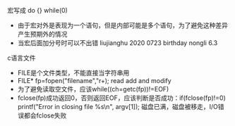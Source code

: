 宏写成 do {} while(0)
* 由于宏对外是表现为一个语句，但是内部可能是多个语句，为了避免这种差异产生预期外的情况
* 当宏后面加分号时可以不出错
liujianghu 2020 0723  birthday nongli 6.3

c语言文件
* FILE是个文件类型，不能直接当字符串用
* FILE* fp=fopen("filename","r+); read add and modify
* 为了避免读取空文件，应该while((ch=getc(fp))!=EOF)
* fclose(fp)成功返回0，否则返回EOF，应该判断是否成功：if(fclose(fp)!=0) printf("Error in closing file %s\n", argv[1]); 磁盘已满，磁盘被移走，I/O错误都会fclose失败